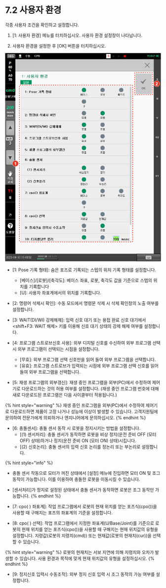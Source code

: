 ﻿# 7.2 사용자 환경

각종 사용자 조건을 확인하고 설정합니다.

1.	\[1: 사용자 환경\] 메뉴를 터치하십시오. 사용자 환경 설정창이 나타납니다.

2.	사용자 환경을 설정한 후 \[OK\] 버튼을 터치하십시오.

![](../_assets/image_193.png)

* \[1: Pose 기록 형태\]: 숨은 포즈로 기록되는 스텝의 위치 기록 형태를 설정합니다.
  * \[베이스\]/\[로봇\]/\[축각도\]: 베이스 좌표, 로봇, 축각도 값을 기준으로 스텝의 위치를 기록합니다
  * \[U\]: 사용자 좌표계에서의 위치를 기록합니다.
* \[2: 명령어 삭제시 확인\]: 수동 모드에서 명령문 삭제 시 삭제 확인창의 노출 여부를 설정합니다.
* \[3: WAIT\(DI/WI\) 강제해제\]: 입력 신호 대기 또는 용접 완료 신호 대기에서 &lt;shift+F3: WAIT 해제&gt; 키를 이용해 신호 대기 상태의 강제 해제 여부를 설정합니다.
* \[4: 프로그램 스트로브신호 사용\]: 외부 디지털 신호를 수신하여 외부 프로그램 선택 시 외부 프로그램이 선택되는 시점을 설정합니다.
  * \[무효\]: 외부 프로그램 선택 신호만을 읽어 들여 외부 프로그램을 선택합니다.
  * \[유효\]: 프로그램 스트로브가 입력되는 시점에 외부 프로그램 선택 신호를 읽어 들여 외부 프로그램을 선택합니다.



* \[5: 재생 프로그램의 외부갱신\]: 재생 중인 프로그램을 외부\(PC\)에서 수정하여 제어기로 다운로드하는 것의 허용 여부를 설정합니다. \(재생 중인 프로그램 번호에 대해 새로 다운로드된 프로그램은 다음 사이클부터 적용됩니다.\)

{% hint style="warning" %}
재생 중인 프로그램을 외부\(PC\)에서 수정하여 제어기로 다운로드하면 제품이 고장 나거나 성능에 이상이 발생할 수 있습니다. 고객지원팀에 문의하여 전문가에게 의뢰하거나 엔지니어에게 문의하십시오.
{% endhint %}

* \[6: 충돌센서\]: 충돌 센서 동작 시 로봇을 정지시키는 방법을 설정합니다.
  * \[\(1\) 센서처리\]: 충돌 센서가 동작하면 로봇을 비상 정지\(운전 준비 OFF \(모터 OFF\) 상태\)하거나 정지\(운전 준비 ON \(모터 ON\) 상태\)시킵니다.
  * \[\(2\) 신호논리\]: 충돌 센서의 입력 신호 논리를 정논리 또는 부논리로 설정합니다.

{% hint style="info" %}
* 충돌 센서 작동으로 모터가 꺼진 상태에서 \[설정\] 메뉴에 진입하면 모터 ON 및 조그 동작이 가능합니다. 이를 이용하여 충돌한 로봇을 이동시킬 수 있습니다.
* \[센서처리\]가 정지로 설정된 상태에서 충돌 센서가 동작하면 로봇은 조그 동작만 가능합니다.
{% endhint %}

* \[7: cpo\( \) 좌표계\]: 작업 프로그램에서 로봇의 현재 위치를 얻는 포즈식\(cpo\(\)\)을 사용할 때 구해지는 포즈의 좌표계의 기준을 설정합니다.
* \[8: cpo\( \) 선택\]: 작업 프로그램에서 지정한 좌표계\(U/Base/Joint\)를 기준으로 로봇의 현재 위치를 얻는 포즈식\(cpo\(\)\)을 사용할 때 구해지는 현재 위치값의 유형을 설정합니다. 지령값\(로봇의 지령치\(cmd\)\) 또는 현재값\(로봇의 현재치\(cur\)\)을 선택할 수 있습니다.



{% hint style="warning" %}
로봇의 현재치는 서보 지연에 의해 지령치와 오차가 발생할 수 있습니다. 사용 환경과 목적에 맞게 현재 위치값의 유형을 설정하십시오.
{% endhint %}

* \[9: 정지신호 입력시 수동조작\]: 외부 정지 신호 입력 시 조그 동작의 가능 여부를 설정합니다.

